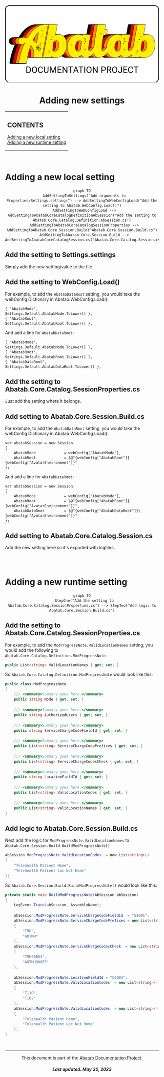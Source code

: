 <!--
This documentation is incomplete.
-->

<div align="center">

  ![AbatabDocumentationProjectLogo](../../../../../.github/images/logo/docproj/AbatabDocumentationProjectLogo.png)

  <h1>
    Adding new settings
  </h1>

</div>

<div>

</div>

<!-- The HTML indentations have to stay this way to work. -->
<table>
<tr>
<td>

  ## CONTENTS
  [Adding a new local setting](#adding-a-new-local-setting)<br>
  [Adding a new runtime setting](#adding-a-new-runtime-setting)

</td>
</tr>
</table>

<br>

# Adding a new local setting 

<!--
  *****************************************
  This section needs to be reviewed/updated
  *****************************************
-->

<div align="center">

```mermaid
graph TD
  AddSettingToSettings("Add arguments to Properties/Settings.settings") --> AddSettingToWebConfigLoad("Add the setting to Abatab.WebConfig.Load()")
  AddSettingToWebConfigLoad --> AddSettingToAbatabCoreCatalogDefinitionAbSession("Add the setting to Abatab.Core.Catalog.Definition.AbSession.cs")
  AddSettingToAbatabCoreCatalogSessionProperties --> AddSettingToAbatab.Core.Session.Build("Abatab.Core.Session.Build.cs")
  AddSettingToAbatab.Core.Session.Build --> AddSettingToAbatabCoreCatalogSession.cs("Abatab.Core.Catalog.Session.cs")
```

</div>

## Add the setting to Settings.settings

Simply add the new setting/value to the file.

## Add the setting to WebConfig.Load()

For example, to add the `AbatabDataRoot` setting, you would take the webConfig Dictionary in Abatab.WebConfig.Load():

```
{ "AbatabMode",                             Settings.Default.AbatabMode.ToLower() },
{ "AbatabRoot",                             Settings.Default.AbatabRoot.ToLower() },
```

And add a line for `AbatabDataRoot`:

```
{ "AbatabMode",                             Settings.Default.AbatabMode.ToLower() },
{ "AbatabRoot",                             Settings.Default.AbatabRoot.ToLower() },
{ "AbatabDataRoot",                         Settings.Default.AbatabDataRoot.ToLower() },
```

## Add the setting to Abatab.Core.Catalog.SessionProperties.cs

Just add the setting where it belongs.

## Add setting to Abatab.Core.Session.Build.cs

For example, to add the `AbatabDataRoot` setting, you would take the webConfig Dictionary in Abatab.WebConfig.Load():

```
var abatabSession = new Session
{
    AbatabMode             = webConfig["AbatabMode"],
    AbatabRoot             = $@"{webConfig["AbatabRoot"]}{webConfig["AvatarEnvironment"]}"
};
```

And add a line for `AbatabDataRoot`:

```
var abatabSession = new Session
{
    AbatabMode             = webConfig["AbatabMode"],
    AbatabRoot             = $@"{webConfig["AbatabRoot"]}{webConfig["AvatarEnvironment"]}",
    AbatabDataRoot         = $@"{webConfig["AbatabDataRoot"]}\{webConfig["AvatarEnvironment"]}"
};
```

## Add setting to Abatab.Core.Catalog.Session.cs

Add the new setting here so it's exported with logfiles.

<br>
<br>

# Adding a new runtime setting <!-- Last updated: 230329.1121 -->

<div align="center">

```mermaid
graph TD
  StepOne("Add the setting to Abatab.Core.Catalog.SessionProperties.cs") --> StepTwo("Add logic to Abatab.Core.Session.Build.cs")
```

</div>

## Add the setting to Abatab.Core.Catalog.SessionProperties.cs

For example, to add the `ModProgressNote.ValidLocationNames` setting, you would add the following to `Abatab.Core.Catalog.Definition.ModProgressNote`:

```csharp
public List<string> ValidLocationNames { get; set; }
```

So `Abatab.Core.Catalog.Definition.ModProgressNote` would look like this:

```csharp
public class ModProgressNote
{
    /// <summary>Summary goes here.</summary>
    public string Mode { get; set; }

    /// <summary>Summary goes here.</summary>
    public string AuthorizedUsers { get; set; }

    /// <summary>Summary goes here.</summary>
    public string ServiceChargeCodeFieldId { get; set; }

    /// <summary>Summary goes here.</summary>
    public List<string> ServiceChargeCodePrefixes { get; set; }

    /// <summary>Summary goes here.</summary>
    public List<string> ServiceChargeCodesCheck { get; set; }

    /// <summary>Summary goes here.</summary>
    public string LocationFieldId { get; set; }

    /// <summary>Summary goes here.</summary>
    public List<string> ValidLocationCodes { get; set; }

    /// <summary>Summary goes here.</summary>
    public List<string> ValidLocationNames { get; set; }
}
```

## Add logic to Abatab.Core.Session.Build.cs

Next add the logic for `ModProgressNote.ValidLocationNames` to `Abatab.Core.Session.Build.BuildModProgressNote()`

```csharp
abSession.ModProgressNote.ValidLocationCodes  = new List<string>()
{
    "Telehealth Patient Home",
    "Telehealth Patient Loc Not Home"
};
```

So `Abatab.Core.Session.Build.BuildModProgressNote()` would look like this:

```csharp
private static void BuildModProgressNote(AbSession abSession)
{
    LogEvent.Trace(abSession, AssemblyName);

    abSession.ModProgressNote.ServiceChargeCodeFieldId  = "51001";
    abSession.ModProgressNote.ServiceChargeCodePrefixes = new List<string>()
    {
        "TMH",
        "AOTMH"
    };
    abSession.ModProgressNote.ServiceChargeCodesCheck  = new List<string>()
    {
        "TMH90853",
        "AOTMH90853"
    };

    abSession.ModProgressNote.LocationFieldId = "50004";
    abSession.ModProgressNote.ValidLocationCodes  = new List<string>()
    {
        "T110",
        "T102"
    };
    abSession.ModProgressNote.ValidLocationCodes  = new List<string>()
    {
        "Telehealth Patient Home",
        "Telehealth Patient Loc Not Home"
    };
}
```

<br>

***

<div align="center">

  This document is part of the [Abatab Documentation Project](../Abatab%20Documentation%20Project.md).

  <h5>
    Last updated: May 30, 2023
  </h5>

</div>
